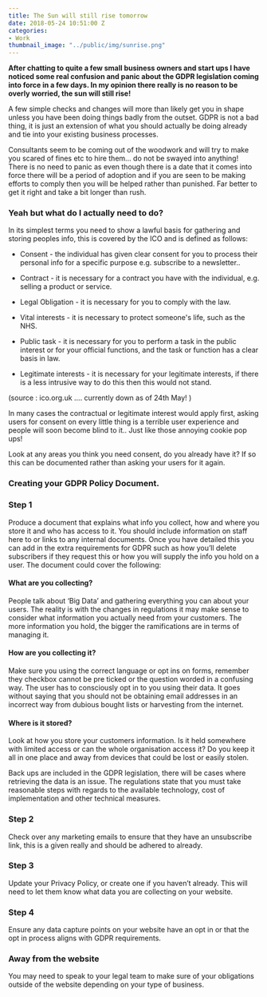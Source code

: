 ```yaml
---
title: The Sun will still rise tomorrow
date: 2018-05-24 10:51:00 Z
categories:
- Work
thumbnail_image: "../public/img/sunrise.png"
---
```


**After chatting to quite a few small business owners and start ups I have noticed some real confusion and panic about the GDPR legislation coming into force in a few days. In my opinion there really is no reason to be overly worried, the sun will still rise!**
 
A few simple checks and changes will more than likely get you in shape unless you have been doing things badly from the outset. GDPR is not a bad thing, it is just an extension of what you should actually be doing already and tie into your existing business processes.
 
Consultants seem to be coming out of the woodwork and will try to make you scared of fines etc to hire them... do not be swayed into anything! There is no need to panic as even though there is a date that it comes into force there will be a period of adoption and if you are seen to be making efforts to comply then you will be helped rather than punished. Far better to get it right and take a bit longer than rush.
 
### Yeah but what do I actually need to do?
 
In its simplest terms you need to show a lawful basis for gathering and storing peoples info, this is covered by the ICO and is defined as follows:
 
* Consent - the individual has given clear consent for you to process their personal info for a specific purpose e.g. subscribe to a newsletter..
 
* Contract - it is necessary for a contract you have with the individual, e.g. selling a product or service. 
 
* Legal Obligation - it is necessary for you to comply with the law.
 
* Vital interests - it is necessary to protect someone's life, such as the NHS.
 
* Public task - it is necessary for you to perform a task in the public interest or for your official functions, and the task or function has a clear basis in law.
 
* Legitimate interests - it is necessary for your legitimate interests, if there is a less intrusive way to do this then this would not stand.
 
(source : ico.org.uk .... currently down as of 24th May! )
 
In many cases the contractual or legitimate interest would apply first, asking users for consent on every little thing is a terrible user experience and people will soon become blind to it.. Just like those annoying cookie pop ups!
 
Look at any areas you think you need consent, do you already have it? If so this can be documented rather than asking your users for it again.
 
### Creating your GDPR Policy Document.
 
### Step 1
 
Produce a document that explains what info you collect, how and where you store it and who has access to it.  You should include information on staff here to or links to any internal documents. Once you have detailed this you can add in the extra requirements for GDPR such as how you’ll delete subscribers if they request this or how you will supply the info you hold on a user. The document could cover the following:
 
#### What are you collecting?
 
People talk about ‘Big Data’ and gathering everything you can about your users. The reality is with the changes in regulations it may make sense to consider what information you actually need from your customers. The more information you hold, the bigger the ramifications are in terms of managing it.
 
#### How are you collecting it?
 
Make sure you using the correct language or opt ins on forms, remember they checkbox cannot be pre ticked or the question worded in a confusing way. The user has to consciously opt in to you using their data. It goes without saying that you should not be obtaining email addresses in an incorrect way from dubious bought lists or harvesting from the internet.
 
#### Where is it stored?
 
Look at how you store your customers information. Is it held somewhere with limited access or can the whole organisation access it? Do you keep it all in one place and away from devices that could be lost or easily stolen.
 
 
Back ups are included in the GDPR legislation, there will be cases where retrieving the data is an issue. The regulations state that you must take reasonable steps with regards to the available technology, cost of implementation and other technical measures.
 
### Step 2
 
Check over any marketing emails to ensure that they have an unsubscribe link, this is a given really and should be adhered to already.
 
### Step 3
 
Update your Privacy Policy, or create one if you haven’t already. This will need to let them know what data you are collecting on your website.
 
### Step 4
 
Ensure any data capture points on your website have an opt in or that the opt in process aligns with GDPR requirements.
 
### Away from the website
 
You may need to speak to your legal team to make sure of your obligations outside of the website depending on your type of business.